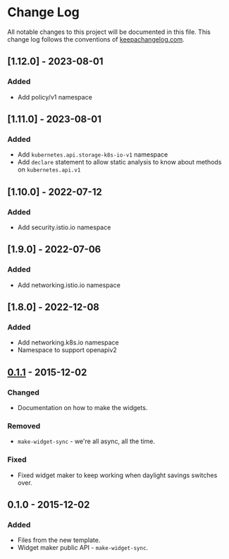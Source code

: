# Change Log
All notable changes to this project will be documented in this file. This change log follows the conventions of [keepachangelog.com](http://keepachangelog.com/).

## [1.12.0] - 2023-08-01
### Added
- Add policy/v1 namespace

## [1.11.0] - 2023-08-01
### Added
- Add `kubernetes.api.storage-k8s-io-v1` namespace
- Add `declare` statement to allow static analysis to know about methods on `kubernetes.api.v1`

## [1.10.0] - 2022-07-12
### Added
- Add security.istio.io namespace

## [1.9.0] - 2022-07-06
### Added
- Add networking.istio.io namespace

## [1.8.0] - 2022-12-08
### Added
- Add networking.k8s.io namespace
- Namespace to support openapiv2

## [0.1.1] - 2015-12-02
### Changed
- Documentation on how to make the widgets.

### Removed
- `make-widget-sync` - we're all async, all the time.

### Fixed
- Fixed widget maker to keep working when daylight savings switches over.

## 0.1.0 - 2015-12-02
### Added
- Files from the new template.
- Widget maker public API - `make-widget-sync`.

[unreleased]: https://github.com/your-name/kubernetes.api/compare/0.1.1...HEAD
[0.1.1]: https://github.com/your-name/kubernetes.api/compare/0.1.0...0.1.1
